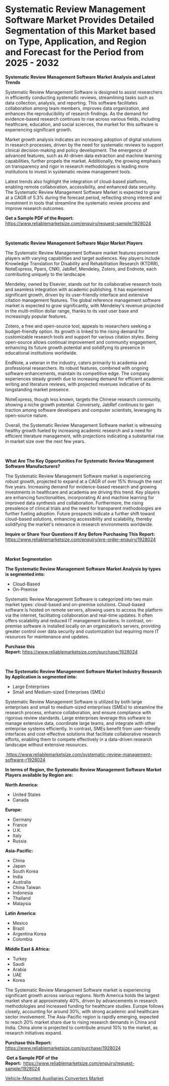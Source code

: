 <p><h1>Systematic Review Management Software Market Provides Detailed Segmentation of this Market based on Type, Application, and Region and Forecast for the Period from 2025 - 2032</h1></p><p><strong>Systematic Review Management Software Market Analysis and Latest Trends</strong></p>
<p><p>Systematic Review Management Software is designed to assist researchers in efficiently conducting systematic reviews, streamlining tasks such as data collection, analysis, and reporting. This software facilitates collaboration among team members, improves data organization, and enhances the reproducibility of research findings. As the demand for evidence-based research continues to rise across various fields, including healthcare, education, and social sciences, the market for this software is experiencing significant growth.</p><p>Market growth analysis indicates an increasing adoption of digital solutions in research processes, driven by the need for systematic reviews to support clinical decision-making and policy development. The emergence of advanced features, such as AI-driven data extraction and machine learning capabilities, further propels the market. Additionally, the growing emphasis on transparency and rigor in research methodologies is leading more institutions to invest in systematic review management tools.</p><p>Latest trends also highlight the integration of cloud-based platforms, enabling remote collaboration, accessibility, and enhanced data security. The Systematic Review Management Software Market is expected to grow at a CAGR of 5.3% during the forecast period, reflecting strong interest and investment in tools that streamline the systematic review process and improve research outcomes.</p></p>
<p><strong>Get a Sample PDF of the Report:&nbsp;</strong> <a href="https://www.reliablemarketsize.com/enquiry/request-sample/1928024?utm_campaign=973&utm_medium=2&utm_source=Github&utm_content=ia&utm_term=15012025&utm_id=systematic-review-management-software">https://www.reliablemarketsize.com/enquiry/request-sample/1928024</a></p>
<p>&nbsp;</p>
<p><strong>Systematic Review Management Software Major Market Players</strong></p>
<p><p>The Systematic Review Management Software market features prominent players with varying capabilities and target audiences. Key players include Knowledge Translation for Disability and Rehabilitation Research (KTDRR), NoteExpress, Ppers, CNKI, JabRef, Mendeley, Zotero, and Endnote, each contributing uniquely to the landscape.</p><p>Mendeley, owned by Elsevier, stands out for its collaborative research tools and seamless integration with academic publishing. It has experienced significant growth, driven by its user-friendly interface and extensive citation management features. The global reference management software market is expected to grow significantly, with Mendeley's revenue projected in the multi-million dollar range, thanks to its vast user base and increasingly popular features.</p><p>Zotero, a free and open-source tool, appeals to researchers seeking a budget-friendly option. Its growth is linked to the rising demand for customizable research tools and support for various citation styles. Being open-source allows continual improvement and community engagement, enhancing its future growth potential and solidifying its presence in educational institutions worldwide.</p><p>EndNote, a veteran in the industry, caters primarily to academia and professional researchers. Its robust features, combined with ongoing software enhancements, maintain its competitive edge. The company experiences steady growth due to increasing demand for efficient academic writing and literature reviews, with projected revenues indicative of its longstanding market presence.</p><p>NoteExpress, though less known, targets the Chinese research community, showing a niche growth potential. Conversely, JabRef continues to gain traction among software developers and computer scientists, leveraging its open-source nature.</p><p>Overall, the Systematic Review Management Software market is witnessing healthy growth fueled by increasing academic research and a need for efficient literature management, with projections indicating a substantial rise in market size over the next few years.</p></p>
<p>&nbsp;</p>
<p><strong>What Are The Key Opportunities For Systematic Review Management Software Manufacturers?</strong></p>
<p><p>The Systematic Review Management Software market is experiencing robust growth, projected to expand at a CAGR of over 15% through the next five years. Increasing demand for evidence-based research and growing investments in healthcare and academia are driving this trend. Key players are enhancing functionalities, incorporating AI and machine learning for improved data synthesis and collaboration. Furthermore, the rising prevalence of clinical trials and the need for transparent methodologies are further fueling adoption. Future prospects indicate a further shift toward cloud-based solutions, enhancing accessibility and scalability, thereby solidifying the market's relevance in research environments worldwide.</p></p>
<p><strong>Inquire or Share Your Questions If Any Before Purchasing This Report:</strong> <a href="https://www.reliablemarketsize.com/enquiry/pre-order-enquiry/1928024?utm_campaign=973&utm_medium=2&utm_source=Github&utm_content=ia&utm_term=15012025&utm_id=systematic-review-management-software">https://www.reliablemarketsize.com/enquiry/pre-order-enquiry/1928024</a></p>
<p>&nbsp;</p>
<p><strong>Market Segmentation</strong></p>
<p><strong>The Systematic Review Management Software Market Analysis by types is segmented into:</strong></p>
<p><ul><li>Cloud-Based</li><li>On-Premise</li></ul></p>
<p><p>Systematic Review Management Software is categorized into two main market types: cloud-based and on-premise solutions. Cloud-based software is hosted on remote servers, allowing users to access the platform via the internet, facilitating collaboration and real-time updates. It often offers scalability and reduced IT management burdens. In contrast, on-premise software is installed locally on an organization’s servers, providing greater control over data security and customization but requiring more IT resources for maintenance and updates.</p></p>
<p><strong>Purchase this Report:&nbsp;</strong><a href="https://www.reliablemarketsize.com/purchase/1928024?utm_campaign=973&utm_medium=2&utm_source=Github&utm_content=ia&utm_term=15012025&utm_id=systematic-review-management-software">https://www.reliablemarketsize.com/purchase/1928024</a></p>
<p>&nbsp;</p>
<p><strong>The Systematic Review Management Software Market Industry Research by Application is segmented into:</strong></p>
<p><ul><li>Large Enterprises</li><li>Small and Medium-sized Enterprises (SMEs)</li></ul></p>
<p><p>Systematic Review Management Software is utilized by both large enterprises and small to medium-sized enterprises (SMEs) to streamline the research process, enhance collaboration, and ensure compliance with rigorous review standards. Large enterprises leverage this software to manage extensive data, coordinate large teams, and integrate with other enterprise systems efficiently. In contrast, SMEs benefit from user-friendly interfaces and cost-effective solutions that facilitate collaborative research efforts, enabling them to compete effectively in a data-driven research landscape without extensive resources.</p></p>
<p><a href="https://www.reliablemarketsize.com/systematic-review-management-software-r1928024?utm_campaign=973&utm_medium=2&utm_source=Github&utm_content=ia&utm_term=15012025&utm_id=systematic-review-management-software">&nbsp;https://www.reliablemarketsize.com/systematic-review-management-software-r1928024</a></p>
<p><strong>In terms of Region, the Systematic Review Management Software Market Players available by Region are:</strong></p>
<p>
    <p> <strong> North America: </strong>
        <ul>
            <li>United States</li>
            <li>Canada</li>
        </ul>
        </p> 
    <p> <strong> Europe: </strong>
        <ul>
            <li>Germany</li>
            <li>France</li>
            <li>U.K.</li>
            <li>Italy</li>
            <li>Russia</li>
        </ul>
        </p> 
    <p> <strong> Asia-Pacific: </strong>
        <ul>
            <li>China</li>
            <li>Japan</li>
            <li>South Korea</li>
            <li>India</li>
            <li>Australia</li>
            <li>China Taiwan</li>
            <li>Indonesia</li>
            <li>Thailand</li>
            <li>Malaysia</li>
        </ul>
        </p> 
    <p> <strong> Latin America: </strong>
        <ul>
            <li>Mexico</li>
            <li>Brazil</li>
            <li>Argentina Korea</li>
            <li>Colombia</li>
        </ul>
        </p> 
    <p> <strong> Middle East & Africa: </strong>
        <ul>
            <li>Turkey</li>
            <li>Saudi</li>
            <li>Arabia</li>
            <li>UAE</li>
            <li>Korea</li>
        </ul>
    </p>
    </p>
<p><p>The Systematic Review Management Software market is experiencing significant growth across various regions. North America holds the largest market share at approximately 40%, driven by advancements in research methodologies and increased funding for healthcare studies. Europe follows closely, accounting for around 30%, with strong academic and healthcare sector involvement. The Asia-Pacific region is rapidly emerging, expected to reach 20% market share due to rising research demands in China and India. China alone is projected to contribute around 10% to the market, as research initiatives expand.</p></p>
<p><strong>Purchase this Report: </strong><a href="https://www.reliablemarketsize.com/purchase/1928024?utm_campaign=973&utm_medium=2&utm_source=Github&utm_content=ia&utm_term=15012025&utm_id=systematic-review-management-software">https://www.reliablemarketsize.com/purchase/1928024</a></p>
<p>&nbsp;<strong>Get a Sample PDF of the Report:&nbsp;&nbsp;</strong><a href="https://www.reliablemarketsize.com/enquiry/request-sample/1928024?utm_campaign=973&utm_medium=2&utm_source=Github&utm_content=ia&utm_term=15012025&utm_id=systematic-review-management-software">https://www.reliablemarketsize.com/enquiry/request-sample/1928024</a></p>
<p><strong></strong></p>
<p><p><a href="https://github.com/castoriffic/Market-Research-Report-List-5/blob/main/vehicle-mounted-auxiliaries-converters-market.md?utm_campaign=973&utm_medium=2&utm_source=Github&utm_content=ia&utm_term=15012025&utm_id=systematic-review-management-software">Vehicle-Mounted Auxiliaries Converters Market</a></p></p>